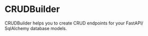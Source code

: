 # CRUDBuilder
CRUDBuilder helps you to create CRUD endpoints for your FastAPI/ SqlAlchemy database models.